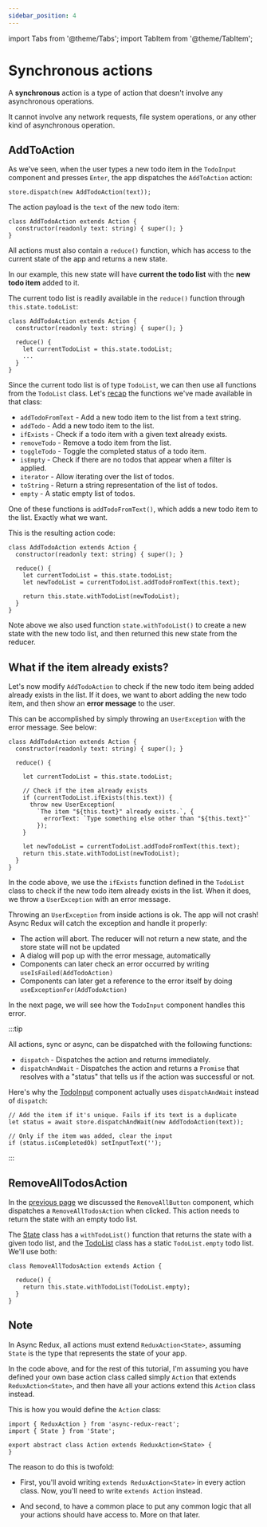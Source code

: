 ```yaml
---
sidebar_position: 4
---
```


import Tabs from '@theme/Tabs';
import TabItem from '@theme/TabItem';

# Synchronous actions

A **synchronous** action is a type of action that doesn't involve any asynchronous operations.

It cannot involve any network requests, file system operations, or any other kind of asynchronous
operation.

## AddToAction

As we've seen, when the user types a new todo item in the `TodoInput` component and
presses `Enter`, the app dispatches the `AddToAction` action:

```tsx
store.dispatch(new AddTodoAction(text));
```

The action payload is the `text` of the new todo item:

```tsx
class AddTodoAction extends Action {
  constructor(readonly text: string) { super(); }
}
```

All actions must also contain a `reduce()` function,
which has access to the current state of the app and returns a new state.

In our example, this new state will have **current the todo list** with the **new todo item** added
to it.

The current todo list is readily available in the `reduce()` function
through `this.state.todoList`:

```tsx
class AddTodoAction extends Action {
  constructor(readonly text: string) { super(); }

  reduce() {  
    let currentTodoList = this.state.todoList;
    ...
  }
}
```

Since the current todo list is of type `TodoList`,
we can then use all functions from the `TodoList` class.
Let's [recap](./creating-the-state#todolist) the functions we've made available in that class:

* `addTodoFromText` - Add a new todo item to the list from a text string.
* `addTodo` - Add a new todo item to the list.
* `ifExists` - Check if a todo item with a given text already exists.
* `removeTodo` - Remove a todo item from the list.
* `toggleTodo` - Toggle the completed status of a todo item.
* `isEmpty` - Check if there are no todos that appear when a filter is applied.
* `iterator` - Allow iterating over the list of todos.
* `toString` - Return a string representation of the list of todos.
* `empty` - A static empty list of todos.

One of these functions is `addTodoFromText()`, which adds a new todo item to the list.
Exactly what we want.

This is the resulting action code:

```tsx
class AddTodoAction extends Action {
  constructor(readonly text: string) { super(); }

  reduce() {
    let currentTodoList = this.state.todoList;
    let newTodoList = currentTodoList.addTodoFromText(this.text);
    
    return this.state.withTodoList(newTodoList);
  }
}
```

Note above we also used function `state.withTodoList()` to create a new state with the new todo
list, and then returned this new state from the reducer.

## What if the item already exists?

Let's now modify `AddTodoAction` to check if the new todo item being added
already exists in the list. If it does, we want to abort adding the new todo item,
and then show an **error message** to the user.

This can be accomplished by simply throwing an `UserException` with the error message.
See below:

```tsx
class AddTodoAction extends Action {
  constructor(readonly text: string) { super(); }

  reduce() {
  
    let currentTodoList = this.state.todoList;
  
    // Check if the item already exists
    if (currentTodoList.ifExists(this.text)) {
      throw new UserException(
        `The item "${this.text}" already exists.`, {
          errorText: `Type something else other than "${this.text}"`
        });
    }

    let newTodoList = currentTodoList.addTodoFromText(this.text);
    return this.state.withTodoList(newTodoList);
  }
}
```

In the code above, we use the `ifExists` function defined in the `TodoList` class to check if the
new todo item already exists in the list. When it does, we throw a `UserException` with an error
message.

Throwing an `UserException` from inside actions is ok. The app will not crash!
Async Redux will catch the exception and handle it properly:

* The action will abort. The reducer will not return a new state, and the store state will not
  be updated
* A dialog will pop up with the error message, automatically
* Components can later check an error occurred by writing `useIsFailed(AddTodoAction)`
* Components can later get a reference to the error itself by doing `useExceptionFor(AddTodoAction)`

In the next page, we will see how the `TodoInput` component handles this error.

:::tip

All actions, sync or async, can be dispatched with the following functions:

* `dispatch` - Dispatches the action and returns immediately.
* `dispatchAndWait` - Dispatches the action and returns a `Promise` that resolves
  with a "status" that tells us if the action was successful or not.

Here's why the [TodoInput](the-basic-ui#todoinput) component actually uses `dispatchAndWait`
instead of `dispatch`:

```tsx
// Add the item if it's unique. Fails if its text is a duplicate
let status = await store.dispatchAndWait(new AddTodoAction(text));

// Only if the item was added, clear the input
if (status.isCompletedOk) setInputText('');
```

:::

## RemoveAllTodosAction

In the [previous page](the-basic-ui.md#removeallbutton)
we discussed the `RemoveAllButton` component, which dispatches a `RemoveAllTodosAction`
when clicked. This action needs to return the state with an empty todo list.

The [State](creating-the-state#state) class has a `withTodoList()` function that returns the
state with a given todo list, and the [TodoList](creating-the-state#todolist) class
has a static `TodoList.empty` todo list. We'll use both:

```tsx
class RemoveAllTodosAction extends Action {

  reduce() {
    return this.state.withTodoList(TodoList.empty);
  }
}
```

## Note

In Async Redux, all actions must extend `ReduxAction<State>`,
assuming `State` is the type that represents the state of your app.

In the code above, and for the rest of this tutorial,
I'm assuming you have defined your own base action class called simply `Action`
that extends `ReduxAction<State>`, and then have all your actions
extend this `Action` class instead.

This is how you would define the `Action` class:

```tsx 
import { ReduxAction } from 'async-redux-react';
import { State } from 'State';

export abstract class Action extends ReduxAction<State> {
}
```

The reason to do this is twofold:

* First, you'll avoid writing `extends ReduxAction<State>` in every action class.
  Now, you'll need to write `extends Action` instead.

* And second, to have a common place to put any common logic that all your actions should have
  access to. More on that later.




